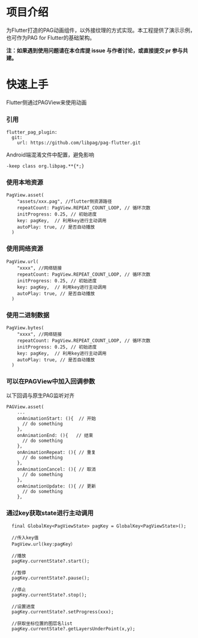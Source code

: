 # 项目介绍
为Flutter打造的PAG动画组件，以外接纹理的方式实现。本工程提供了演示示例，也可作为PAG for Flutter的基础架构。

**注：如果遇到使用问题请在本仓库提 issue 与作者讨论，或直接提交 pr 参与共建。**

# 快速上手
Flutter侧通过PAGView来使用动画

### 引用
```
flutter_pag_plugin:
  git:
    url: https://github.com/libpag/pag-flutter.git
```

Android端混淆文件中配置，避免影响
```
-keep class org.libpag.**{*;}
```

### 使用本地资源
```
PagView.asset(
    "assets/xxx.pag", //flutter侧资源路径
    repeatCount: PagView.REPEAT_COUNT_LOOP, // 循环次数
    initProgress: 0.25, // 初始进度
    key: pagKey,  // 利用key进行主动调用
    autoPlay: true, // 是否自动播放
  )
```
### 使用网络资源
```
PagView.url(
    "xxxx", //网络链接
    repeatCount: PagView.REPEAT_COUNT_LOOP, // 循环次数
    initProgress: 0.25, // 初始进度
    key: pagKey,  // 利用key进行主动调用
    autoPlay: true, // 是否自动播放
  )
```
### 使用二进制数据
```
PagView.bytes(
    "xxxx", //网络链接
    repeatCount: PagView.REPEAT_COUNT_LOOP, // 循环次数
    initProgress: 0.25, // 初始进度
    key: pagKey,  // 利用key进行主动调用
    autoPlay: true, // 是否自动播放
  )
```
### 可以在PAGView中加入回调参数
以下回调与原生PAG监听对齐
```
PAGView.asset(
    ...
    onAnimationStart: (){  // 开始
      // do something
    },
    onAnimationEnd: (){   // 结束
      // do something
    },
    onAnimationRepeat: (){ // 重复
      // do something
    },
    onAnimationCancel: (){ // 取消
      // do something
    },
    onAnimationUpdate: (){ // 更新
      // do something
    },
```

### 通过key获取state进行主动调用
```
  final GlobalKey<PagViewState> pagKey = GlobalKey<PagViewState>();
  
  //传入key值
  PagView.url(key:pagKey）
  
  //播放
  pagKey.currentState?.start();
  
  //暂停
  pagKey.currentState?.pause();  
  
  //停止
  pagKey.currentState?.stop();  
  
  //设置进度
  pagKey.currentState?.setProgress(xxx);
  
  //获取坐标位置的图层名list
  pagKey.currentState?.getLayersUnderPoint(x,y);
```
